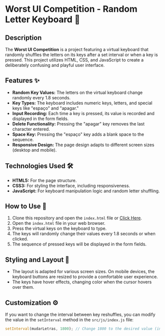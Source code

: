 # Worst UI Competition - Random Letter Keyboard 🎹

## Description
The **Worst UI Competition** is a project featuring a virtual keyboard that randomly shuffles the letters on its keys after a set interval or when a key is pressed. This project utilizes HTML, CSS, and JavaScript to create a deliberately confusing and playful user interface.

## Features ✨

- **Random Key Values:** The letters on the virtual keyboard change randomly every 1.8 seconds.
- **Key Types:** The keyboard includes numeric keys, letters, and special keys like "espaço" and "apagar."
- **Input Recording:** Each time a key is pressed, its value is recorded and displayed in the form fields.
- **Delete Functionality:** Pressing the "apagar" key removes the last character entered.
- **Space Key:** Pressing the "espaço" key adds a blank space to the sequence.
- **Responsive Design:** The page design adapts to different screen sizes (desktop and mobile).

## Technologies Used 🛠️

- **HTML5:** For the page structure.
- **CSS3:** For styling the interface, including responsiveness.
- **JavaScript:** For keyboard manipulation logic and random letter shuffling.

## How to Use 🚀

1. Clone this repository and open the `index.html` file or [Click Here](https://kaue-alves.github.io/worst_ui_competition/).
2. Open the `index.html` file in your web browser.
3. Press the virtual keys on the keyboard to type.
4. The keys will randomly change their values every 1.8 seconds or when clicked.
5. The sequence of pressed keys will be displayed in the form fields.

## Styling and Layout 🎨

- The layout is adapted for various screen sizes. On mobile devices, the keyboard buttons are resized to provide a comfortable user experience.
- The keys have hover effects, changing color when the cursor hovers over them.

## Customization ⚙️

If you want to change the interval between key reshuffles, you can modify the value in the `setInterval` method in the `src/js/index.js` file:

```javascript
setInterval(mudarLetras, 1800); // Change 1800 to the desired value (in milliseconds)
